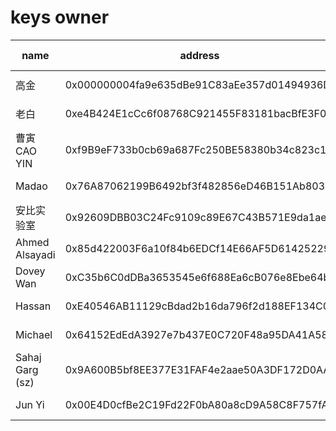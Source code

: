 # keys owner

| name                         | address     | twitter link             |sign|
|------------------------------|-------------|--------------------------|----|
| 高金 | 0x000000004fa9e635dBe91C83aEe357d01494936D |  [twitter](https://twitter.com/jin_asac/status/1289452668658671616?s=20)    |[signed message](0x000000004fa9e635dBe91C83aEe357d01494936D.json)   |
| 老白 | 0xe4B424E1cCc6f08768C921455F83181bacBfE3F0 | [twitter](https://twitter.com/BlockExpl0it/status/1289462212986204161?s=20)     | [signed message](0xe4B424E1cCc6f08768C921455F83181bacBfE3F0.json)   |
| 曹寅CAO YIN | 0xf9B9eF733b0cb69a687Fc250BE58380b34c823c1 | [twitter](https://twitter.com/CaoArmand/status/1289460840161148937?s=20)     |  [signed message](0xf9B9eF733b0cb69a687Fc250BE58380b34c823c1.json)   |
| Madao | 0x76A87062199B6492bf3f482856eD46B151Ab8033 | [twitter](https://twitter.com/madao_chris/status/1289462326714748929)     |  [signed message](0x76A87062199B6492bf3f482856eD46B151Ab8033.json)   |
| 安比实验室 | 0x92609DBB03C24Fc9109c89E67C43B571E9da1aeB |      | [signed message](0x92609DBB03C24Fc9109c89E67C43B571E9da1aeB.json)   |
| Ahmed Alsayadi | 0x85d422003F6a10f84b6EDCf14E66AF5D61425229 | [twitter](https://twitter.com/alsayadii/status/1289464851601821696)     | [signed message](0x85d422003F6a10f84b6EDCf14E66AF5D61425229.json)   |
| Dovey Wan | 0xC35b6C0dDBa3653545e6f688Ea6cB076e8Ebe64b |      |  [signed message](0xC35b6C0dDBa3653545e6f688Ea6cB076e8Ebe64b.json)   |
| Hassan | 0xE40546AB11129cBdad2b16da796f2d188EF134C0 |      | [signed message](0xE40546AB11129cBdad2b16da796f2d188EF134C0.json)   |
| Michael | 0x64152EdEdA3927e7b437E0C720F48a95DA41A580 |      | [signed message](0x64152EdEdA3927e7b437E0C720F48a95DA41A580.json)   |
| Sahaj Garg (sz) | 0x9A600B5bf8EE377E31FAF4e2aae50A3DF172D0AA |      |   [signed message](0x9A600B5bf8EE377E31FAF4e2aae50A3DF172D0AA.json)   |
| Jun Yi | 0x00E4D0cfBe2C19Fd22F0bA80a8cD9A58C8F757fA |      |  [signed message](0x00E4D0cfBe2C19Fd22F0bA80a8cD9A58C8F757fA.json)   |
 
